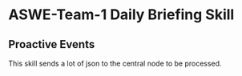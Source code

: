 # ASWE-Team-1 Daily Briefing Skill

## Proactive Events

This skill sends a lot of json to the central node to be processed.
